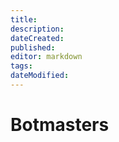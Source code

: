```yaml
---
title: 
description: 
dateCreated: 
published: 
editor: markdown
tags: 
dateModified: 
---
```

# Botmasters
